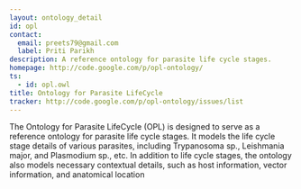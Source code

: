 ```yaml
---
layout: ontology_detail
id: opl
contact: 
  email: preets79@gmail.com
  label: Priti Parikh
description: A reference ontology for parasite life cycle stages.
homepage: http://code.google.com/p/opl-ontology/
ts: 
  - id: opl.owl
title: Ontology for Parasite LifeCycle
tracker: http://code.google.com/p/opl-ontology/issues/list
---
```


The Ontology for Parasite LifeCycle (OPL) is designed to serve as a reference ontology for parasite life cycle stages. It models the life cycle stage details of various parasites, including Trypanosoma sp., Leishmania major, and Plasmodium sp., etc. In addition to life cycle stages, the ontology also models necessary contextual details, such as host information, vector information, and anatomical location
